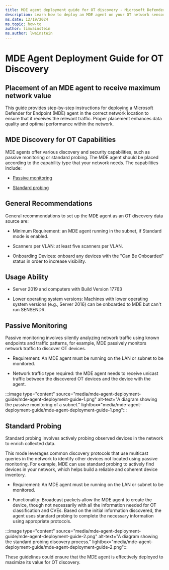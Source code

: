 ```yaml
---
title: MDE agent deployment guide for OT discovery - Microsoft Defender for IoT
description: Learn how to deploy an MDE agent on your OT network sensors.
ms.date: 12/19/2024
ms.topic: how-to
author: limwainstein
ms.author: lwainstein
---
```

<!-- This isnt really a how-to but a concept - is that correct? Limor-->
# MDE Agent Deployment Guide for OT Discovery

## Placement of an MDE agent to receive maximum network value

This guide provides step-by-step instructions for deploying a Microsoft Defender for Endpoint (MDE) agent in the correct network location to ensure that it receives the relevant traffic. Proper placement enhances data quality and optimal performance within the network.

## MDE Discovery for OT Capabilities

MDE agents offer various discovery and security capabilities, such as passive monitoring or standard probing. The MDE agent should be placed according to the capability type that your network needs. The capabilities include:

- [Passive monitoring](#passive-monitoring)

- [Standard probing](#standard-probing)

## General Recommendations

General recommendations to set up the MDE agent as an OT discovery data source are:

- Minimum Requirement: an MDE agent running in the subnet, if Standard mode is enabled<!-- Is this last part needed? is there something else if the mode is off? -->.

- Scanners per VLAN: at least five scanners per VLAN.

- Onboarding Devices: onboard any devices with the "Can Be Onboarded" status in order to increase visibility.

## Usage Ability

- Server 2019 and computers with Build Version 17763

- Lower operating system versions: Machines with lower operating system versions (e.g., Server 2016) can be onboarded to MDE <!-- does this mean: can be onboarded to an MDE agent OR can still have an MDE agent onboarded to it-->but can't run SENSENDR.

## Passive Monitoring

Passive monitoring involves silently analyzing network traffic using known endpoints and traffic patterns, for example, MDE passively monitors network traffic to discover OT devices.

- Requirement: An MDE agent must be running on the LAN or subnet to be monitored.

- Network traffic type required: the MDE agent needs to receive unicast traffic between<!-- from ...  to the --> the discovered OT devices and the device with the agent.<!-- Theo - what does this mean? -->

:::image type="content" source="media/mde-agent-deployment-guide/mde-agent-deployment-guide-1.png" alt-text="A diagram showing the passive monitoring of a subnet." lightbox="media/mde-agent-deployment-guide/mde-agent-deployment-guide-1.png":::

## Standard Probing

Standard probing involves actively probing observed devices in the network to enrich collected data.

This mode leverages common discovery protocols that use multicast queries in the network to identify other devices not located using passive monitoring. For example, MDE can use standard probing to actively find devices in your network, which helps build a reliable and coherent device inventory.<!-- this doesnt show and example for this type of probing?-->

- Requirement: An MDE agent must be running on the LAN or subnet to be monitored.

- Functionality: Broadcast packets allow the MDE agent to create the device, <!-- Theo - what does this mean? create the device in the inventory? link to it?find it? identify it? -->though not necessarily with all the information needed for OT classification and CVEs. Based on the initial information discovered, the agent uses standard probing to complete the necessary information using appropriate protocols.

:::image type="content" source="media/mde-agent-deployment-guide/mde-agent-deployment-guide-2.png" alt-text="A diagram showing the standard probing discovery process." lightbox="media/mde-agent-deployment-guide/mde-agent-deployment-guide-2.png":::

These guidelines could ensure that the MDE agent is effectively deployed to maximize its value for OT discovery.
